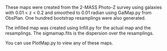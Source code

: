 These maps were created from the 2-MASS Photo-Z survey using galaxies with 0.01 < z < 0.2 and smoothed to 0.01 radian using GalMap.py from ObsPlan.  One hundred bootstrap resamplings were also generated.

The infilled map was created using Infill.py for the actual map and the resamplings.  The sigmamap.fits is the dispersion over the resamplings.

You can use PlotMap.py to view any of these maps.
